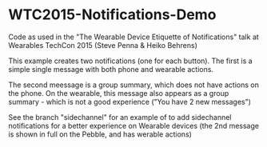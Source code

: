 # WTC2015-Notifications-Demo
Code as used in the "The Wearable Device Etiquette of Notifications" talk at Wearables TechCon 2015 (Steve Penna &amp; Heiko Behrens)

This example creates two notifications (one for each button). The first is a simple single message with both phone and wearable actions.

The second meessage is a group summary, which does not have actions on the phone. On the wearable, this message also appears as a group summary - which is not a good experience ("You have 2 new messages")

See the branch "sidechannel" for an example of to add sidechannel notifications for a better experience on Wearable devices (the 2nd message is shown in full on the Pebble, and has werable actions)